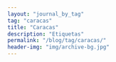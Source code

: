 ```yaml
---
layout: "journal_by_tag"
tag: "caracas"
title: "Caracas"
description: "Etiquetas"
permalink: "/blog/tag/caracas/"
header-img: "img/archive-bg.jpg"
---
```

